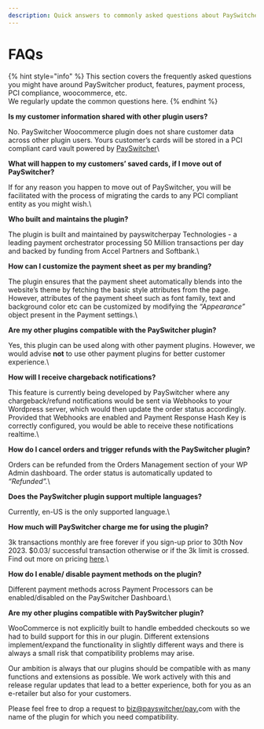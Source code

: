 ```yaml
---
description: Quick answers to commonly asked questions about PaySwitcher
---
```


# FAQs

{% hint style="info" %}
This section covers the frequently asked questions you might have around PaySwitcher product, features, payment process, PCI compliance, woocommerce, etc.\
We regularly update the common questions here.
{% endhint %}

**Is my customer information shared with other plugin users?**

No. PaySwitcher Woocommerce plugin does not share customer data across other plugin users. Yours customer’s cards will be stored in a PCI compliant card vault powered by [PaySwitcher](https://payswitcher.com/)\\

**What will happen to my customers’ saved cards, if I move out of PaySwitcher?**

If for any reason you happen to move out of PaySwitcher, you will be facilitated with the process of migrating the cards to any PCI compliant entity as you might wish.\\

**Who built and maintains the plugin?**

The plugin is built and maintained by payswitcherpay Technologies - a leading payment orchestrator processing 50 Million transactions per day and backed by funding from Accel Partners and Softbank.\\

**How can I customize the payment sheet as per my branding?**

The plugin ensures that the payment sheet automatically blends into the website’s theme by fetching the basic style attributes from the page. However, attributes of the payment sheet such as font family, text and background color etc can be customized by modifying the _“Appearance”_ object present in the Payment settings.\\

**Are my other plugins compatible with the PaySwitcher plugin?**

Yes, this plugin can be used along with other payment plugins. However, we would advise **not** to use other payment plugins for better customer experience.\\

**How will I receive chargeback notifications?**

This feature is currently being developed by PaySwitcher where any chargeback/refund notifications would be sent via Webhooks to your Wordpress server, which would then update the order status accordingly. Provided that Webhooks are enabled and Payment Response Hash Key is correctly configured, you would be able to receive these notifications realtime.\\

**How do I cancel orders and trigger refunds with the PaySwitcher plugin?**

Orders can be refunded from the Orders Management section of your WP Admin dashboard. The order status is automatically updated to _“Refunded”._\\

**Does the PaySwitcher plugin support multiple languages?**

Currently, en-US is the only supported language.\\

**How much will PaySwitcher charge me for using the plugin?**

3k transactions monthly are free forever if you sign-up prior to 30th Nov 2023. $0.03/ successful transaction otherwise or if the 3k limit is crossed. Find out more on pricing [here](https://payswitcher.com/pricing).\\

**How do I enable/ disable payment methods on the plugin?**

Different payment methods across Payment Processors can be enabled/disabled on the PaySwitcher Dashboard.\\

**Are my other plugins compatible with PaySwitcher plugin?**

WooCommerce is not explicitly built to handle embedded checkouts so we had to build support for this in our plugin. Different extensions implement/expand the functionality in slightly different ways and there is always a small risk that compatibility problems may arise.

Our ambition is always that our plugins should be compatible with as many functions and extensions as possible. We work actively with this and release regular updates that lead to a better experience, both for you as an e-retailer but also for your customers.

Please feel free to drop a request to [biz@payswitcher/pay.](mailto:payswitcher@payswitcher/pay.in)com with the name of the plugin for which you need compatibility.
